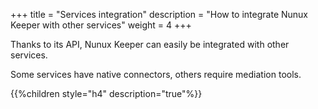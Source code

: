 +++
title = "Services integration"
description = "How to integrate Nunux Keeper with other services"
weight = 4
+++

Thanks to its API, Nunux Keeper can easily be integrated with other services.

Some services have native connectors, others require mediation tools.

{{%children style="h4" description="true"%}}

